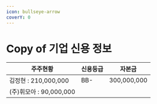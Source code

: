 ```yaml
---
icon: bullseye-arrow
coverY: 0
---
```


# Copy of 기업 신용 정보

| 주주현황                | 신용등급 |  자본금        |
| ------------------- | ---- | ----------- |
| 김정현 : 210,000,000   | BB-  | 300,000,000 |
| (주)휘모아 : 90,000,000 |      |             |

